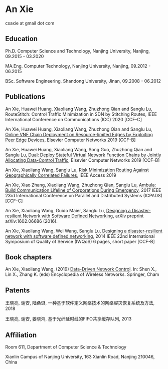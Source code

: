 # An Xie

csaxie at gmail dot com

## Education

Ph.D. Computer Science and Technology, Nanjing University, Nanjing, 09.2015 - 03.2020

MA.Eng. Computer Technology, Nanjing University, Nanjing, 09.2012 - 06.2015

BSc. Software Engineering, Shandong University, Jinan, 09.2008 - 06.2012

## Publications

An Xie, Huawei Huang, Xiaoliang Wang, Zhuzhong Qian and Sanglu Lu, RouteStitch: Control Traffic Minimization in SDN by Stitching Routes, IEEE International Conference on Communications (ICC) 2020 [CCF-C]

An Xie, Huawei Huang, Xiaoliang Wang, Zhuzhong Qian and Sanglu Lu, [Online VNF Chain Deployment on Resource-limited Edges by Exploiting Peer Edge Devices](https://doi.org/10.1016/j.comnet.2019.107069), Elsevier Computer Networks 2019 [CCF-B]

An Xie, Huawei Huang, Xiaoliang Wang, Song Guo, Zhuzhong Qian and Sanglu Lu, [Dual: Deploy Stateful Virtual Network Function Chains by Jointly Allocating Data-Control Traffic](https://doi.org/10.1016/j.comnet.2019.106868), Elsevier Computer Networks 2019 [CCF-B]

An Xie, Xiaoliang Wang, Sanglu Lu, [Risk Minimization Routing Against Geographically Correlated Failures](https://ieeexplore.ieee.org/abstract/document/8713864), IEEE Access 2019

An Xie, Xiao Zhang, Xiaoliang Wang, Zhuzhong Qian, Sanglu Lu, [Ambula: Build Communication Lifeline of Corporations During Emergency](https://ieeexplore.ieee.org/document/8368392), 2017 IEEE 23rd International Conference on Parallel and Distributed Systems (ICPADS) [CCF-C]

An Xie, Xiaoliang Wang, Guido Maier, Sanglu Lu, [Designing a Disaster-resilient Network with Software Defined Networking](https://arxiv.org/abs/1602.06686),  arXiv preprint arXiv:1602.06686 (2016).

An Xie, Xiaoliang Wang, Wei Wang, Sanglu Lu, [Designing a disaster-resilient network with software defined networking](https://ieeexplore.ieee.org/document/6914312), 2014 IEEE 22nd International Symposium of Quality of Service (IWQoS) 6 pages, short paper [CCF-B]

## Book chapters
An Xie, Xiaoliang Wang, (2019) [Data-Driven Network Control](https://link.springer.com/content/pdf/10.1007%2F978-3-319-32903-1_90-1.pdf). In: Shen X., Lin X., Zhang K. (eds) Encyclopedia of Wireless Networks. Springer, Cham

## Patents
王晓亮, 谢安, 陆桑璐, 一种基于软件定义网络技术的网络容灾恢复系统及方法, 2018

王晓亮, 谢安, 姜晓鸿, 基于光纤延时线的FIFO共享缓存队列, 2013

## Affiliation

Room 611, Department of Computer Science & Technology

Xianlin Campus of Nanjing University, 163 Xianlin Road, Nanjing 210046, China

